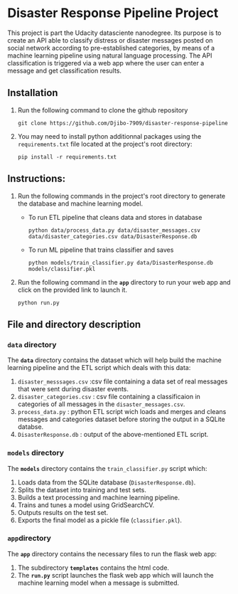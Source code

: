 # Disaster Response Pipeline Project

This project is part the Udacity datasciente nanodegree. 
Its purpose is to create an API able to classify distress or disaster messages posted on social network according to pre-established categories, by means of a machine learning pipeline using natural language processing.
The API classification is triggered via a web app where the user can enter a message and get classification results. 


## Installation

1. Run the following command to clone the github repository 
    ```
    git clone https://github.com/Djibo-7909/disaster-response-pipeline
    ```

2. You may need to install python additionnal packages using the `requirements.txt` file located at the project's root directory: 
    ```
    pip install -r requirements.txt
    ```

## Instructions:
1. Run the following commands in the project's root directory to generate the database and machine learning model.

    - To run ETL pipeline that cleans data and stores in database
        ```
        python data/process_data.py data/disaster_messages.csv data/disaster_categories.csv data/DisasterResponse.db
        ```
        
    - To run ML pipeline that trains classifier and saves
        ```
        python models/train_classifier.py data/DisasterResponse.db models/classifier.pkl
        ```

2. Run the following command in the **`app`** directory to run your web app and click on the provided link to launch it.
    ```
    python run.py
    ```

## File and directory description
### `data` directory
The **`data`** directory contains the dataset which will help build the machine learning pipeline and the ETL script which deals with this data:
1. `disaster_messsages.csv` :csv file containing a data set of real messages that were sent during disaster events.
2.  `disaster_categories.csv` : csv file containing a classificaion in categories of all messages in the `disaster_messages.csv`. 
3.  `process_data.py` : python ETL script wich loads and merges and cleans messages and categories dataset before storing the output in a SQLite databse.
4. `DisasterResponse.db` : output of the above-mentioned ETL script.

### `models` directory
The **`models`** directory contains the `train_classifier.py` script which: 
1. Loads data from the SQLite database (`DisasterResponse.db`).
2. Splits the dataset into training and test sets.
3. Builds a text processing and machine learning pipeline.
4. Trains and tunes a model using GridSearchCV.
5. Outputs results on the test set.
6. Exports the final model as a pickle file (`classifier.pkl`).

### `app`directory
The **`app`** directory contains the necessary files to run the flask web app:

1. The subdirectory **`templates`** contains the html code.
2. The **`run.py`** script launches the flask web app which will launch the machine learning model when a message is submitted.  